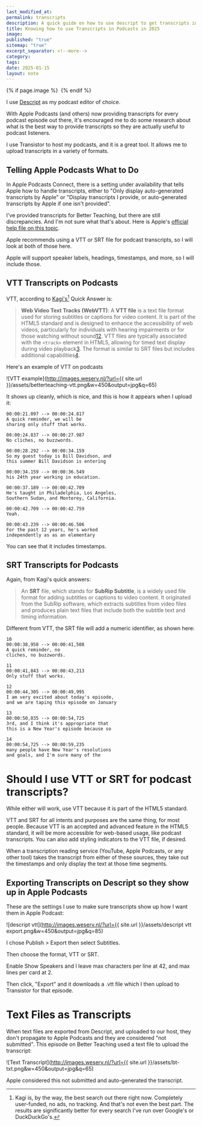 ```yaml
---
last_modified_at: 
permalink: transcripts
description: A quick guide on how to use descript to get transcripts into Apple Podcasts.
title: Knowing how to use Transcripts in Podcasts in 2025
image: 
published: "true"
sitemap: "true"
excerpt_separator: <!--more-->
category: 
tags: 
date: 2025-01-15
layout: note
---
```



{% if page.image %} <img src="{{ page.image }}" alt=""> {% endif %}

I use [Descript](https://get.descript.com/swu3aooczakr) as my podcast editor of choice. 

With Apple Podcasts (and others) now providing transcripts for every podcast episode out there, it's encouraged me to do some research about what is the best way to provide transcripts so they are actually useful to podcast listeners. 

I use Transistor to host my podcasts, and it is a great tool. It allows me to upload transcripts in a variety of formats. 

## Telling Apple Podcasts What to Do
In Apple Podcasts Connect, there is a setting under availability that tells Apple how to handle transcripts, either to "Only display auto-generated transcripts by Apple" or "Display transcripts I provide, or auto-generated transcripts by Apple if one isn't provided". 

I've provided transcripts for Better Teaching, but there are still discrepancies. And I'm not sure what that's about. Here is Apple's [official help file on this topic](https://podcasters.apple.com/support/5316-transcripts-on-apple-podcasts).

Apple recommends using a VTT or SRT file for podcast transcripts, so I will look at both of those here. 

Apple will support speaker labels, headings, timestamps, and more, so I will include those. 



## VTT Transcripts on Podcasts
VTT, according to [Kagi's](https://kagi.com/)[^1] Quick Answer is: 
> **Web Video Text Tracks (WebVTT)**:
> A **VTT file** is a text file format used for storing subtitles or captions for video content. It is part of the HTML5 standard and is designed to enhance the accessibility of web videos, particularly for individuals with hearing impairments or for those watching without sound[1](https://fileinfo.com/extension/vtt)[2](https://nck-anisimov.medium.com/how-to-create-a-vtt-file-in-3-simple-steps-ab86492764b7). VTT files are typically associated with the `<track>` element in HTML5, allowing for timed text display during video playback[3](https://en.wikipedia.org/wiki/WebVTT). The format is similar to SRT files but includes additional capabilities[4](https://verbit.ai/enterprise/vtt-files/).

Here's an example of VTT on podcasts

![VTT example](http://images.weserv.nl/?url={{ site.url }}/assets/betterteaching-vtt.png&w=450&output=jpg&q=65)

It shows up cleanly, which is nice, and this is how it appears when I upload it: 

```
00:00:21.097 --> 00:00:24.817
A quick reminder, we will be
sharing only stuff that works.

00:00:24.837 --> 00:00:27.987
No cliches, no buzzwords.

00:00:28.292 --> 00:00:34.159
So my guest today is Bill Davidson, and
this summer Bill Davidson is entering

00:00:34.159 --> 00:00:36.549
his 24th year working in education.

00:00:37.189 --> 00:00:42.709
He's taught in Philadelphia, Los Angeles,
Southern Sudan, and Monterey, California.

00:00:42.709 --> 00:00:42.759
Yeah.

00:00:43.239 --> 00:00:46.506
For the past 12 years, he's worked
independently as as an elementary
```

You can see that it includes timestamps. 


## SRT Transcripts for Podcasts
Again, from Kagi's quick answers: 
> An **SRT** file, which stands for **SubRip Subtitle**, is a widely used file format for adding subtitles or captions to video content. It originated from the SubRip software, which extracts subtitles from video files and produces plain text files that include both the subtitle text and timing information. 

Different from VTT, the SRT file will add a numeric identifier, as shown here: 

```
10
00:00:38,958 --> 00:00:41,508
A quick reminder, no
cliches, no buzzwords.

11
00:00:41,843 --> 00:00:43,213
Only stuff that works.

12
00:00:44,305 --> 00:00:49,995
I am very excited about today's episode,
and we are taping this episode on January

13
00:00:50,035 --> 00:00:54,725
3rd, and I think it's appropriate that
this is a New Year's episode because so

14
00:00:54,725 --> 00:00:59,235
many people have New Year's resolutions
and goals, and I'm sure many of the

```

# Should I use VTT or SRT for podcast transcripts? 
While either will work, use VTT because it is part of the HTML5 standard. 

VTT and SRT for all intents and purposes are the same thing, for most people. Because VTT is an accepted and advanced feature in the HTML5 standard, it will be more accessible for web-based usage, like podcast transcripts. You can also add styling indicators to the VTT file, if desired. 

When a transcription reading service (YouTube, Apple Podcasts, or any other tool) takes the transcript from either of these sources, they take out the timestamps and only display the text at those time segments. 

## Exporting Transcripts on Descript so they show up in Apple Podcasts
These are the settings I use to make sure transcripts show up how I want them in Apple Podcast: 

![descript vtt](http://images.weserv.nl/?url={{ site.url }}/assets/descript vtt export.png&w=450&output=jpg&q=85)

I chose Publish > Export then select Subtitles. 

Then choose the format, VTT or SRT. 

Enable Show Speakers and I leave max characters per line at 42, and max lines per card at 2. 

Then click, "Export" and it downloads a .vtt file which I then upload to Transistor for that episode. 
# Text Files as Transcripts
When text files are exported from Descript, and uploaded to our host, they don't propagate to Apple Podcasts and they are considered "not submitted". This episode on Better Teaching used a text file to upload the transcript:

![Text Transcript](http://images.weserv.nl/?url={{ site.url }}/assets/bt-txt.png&w=450&output=jpg&q=65)

Apple considered this not submitted and auto-generated the transcript. 


[^1]: Kagi is, by the way, the best search out there right now. Completely user-funded, no ads, no tracking. And that's not even the best part. The results are significantly better for every search I've run over Google's or DuckDuckGo's. 
